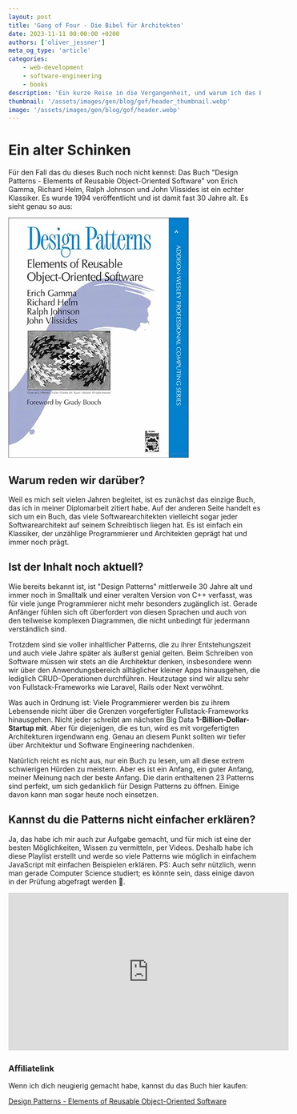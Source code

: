```yaml
---
layout: post
title: 'Gang of Four - Die Bibel für Architekten'
date: 2023-11-11 00:00:00 +0200
authors: ['oliver_jessner']
meta_og_type: 'article'
categories:
    - web-development
    - software-engineering
    - books
description: 'Ein kurze Reise in die Vergangenheit, und warum ich das Buch immer noch empfehlen kann.'
thumbnail: '/assets/images/gen/blog/gof/header_thumbnail.webp'
image: '/assets/images/gen/blog/gof/header.webp'
---
```


# Ein alter Schinken

Für den Fall das du dieses Buch noch nicht kennst:
Das Buch "Design Patterns - Elements of Reusable Object-Oriented Software" von Erich Gamma, Richard Helm, Ralph Johnson und John Vlissides ist ein echter Klassiker. Es wurde 1994 veröffentlicht und ist damit fast 30 Jahre alt.
Es sieht genau so aus:

![Gang of Four](/assets/images/gen/blog/gof/content.webp)

## Warum reden wir darüber?

Weil es mich seit vielen Jahren begleitet, ist es zunächst das einzige Buch, das ich in meiner Diplomarbeit zitiert habe. Auf der anderen Seite handelt es sich um ein Buch, das viele Softwarearchitekten vielleicht sogar jeder Softwarearchitekt auf seinem Schreibtisch liegen hat. Es ist einfach ein Klassiker, der unzählige Programmierer und Architekten geprägt hat und immer noch prägt.

## Ist der Inhalt noch aktuell?

Wie bereits bekannt ist, ist "Design Patterns" mittlerweile 30 Jahre alt und immer noch in Smalltalk und einer veralten Version von C++ verfasst, was für viele junge Programmierer nicht mehr besonders zugänglich ist. Gerade Anfänger fühlen sich oft überfordert von diesen Sprachen und auch von den teilweise komplexen Diagrammen, die nicht unbedingt für jedermann verständlich sind.

Trotzdem sind sie voller inhaltlicher Patterns, die zu ihrer Entstehungszeit und auch viele Jahre später als äußerst genial gelten. Beim Schreiben von Software müssen wir stets an die Architektur denken, insbesondere wenn wir über den Anwendungsbereich alltäglicher kleiner Apps hinausgehen, die lediglich CRUD-Operationen durchführen. Heutzutage sind wir allzu sehr von Fullstack-Frameworks wie Laravel, Rails oder Next verwöhnt.

Was auch in Ordnung ist: Viele Programmierer werden bis zu ihrem Lebensende nicht über die Grenzen vorgefertigter Fullstack-Frameworks hinausgehen. Nicht jeder schreibt am nächsten Big Data **1-Billion-Dollar-Startup mit**. Aber für diejenigen, die es tun, wird es mit vorgefertigten Architekturen irgendwann eng. Genau an diesem Punkt sollten wir tiefer über Architektur und Software Engineering nachdenken.

Natürlich reicht es nicht aus, nur ein Buch zu lesen, um all diese extrem schwierigen Hürden zu meistern. Aber es ist ein Anfang, ein guter Anfang, meiner Meinung nach der beste Anfang. Die darin enthaltenen 23 Patterns sind perfekt, um sich gedanklich für Design Patterns zu öffnen. Einige davon kann man sogar heute noch einsetzen.

## Kannst du die Patterns nicht einfacher erklären?

Ja, das habe ich mir auch zur Aufgabe gemacht, und für mich ist eine der besten Möglichkeiten, Wissen zu vermitteln, per Videos. Deshalb habe ich diese Playlist erstellt und werde so viele Patterns wie möglich in einfachem JavaScript mit einfachen Beispielen erklären. PS: Auch sehr nützlich, wenn man gerade Computer Science studiert; es könnte sein, dass einige davon in der Prüfung abgefragt werden 🌝.

<iframe width="560" height="315" src="https://www.youtube.com/embed/videoseries?si=njOGCkQHzMgRayDu&amp;list=PLFSTTwVw-c1FNdQdAWCEIC4F71VPwUU_L" title="YouTube video player" frameborder="0" allow="accelerometer; autoplay; clipboard-write; encrypted-media; gyroscope; picture-in-picture; web-share" allowfullscreen></iframe>

### Affiliatelink

Wenn ich dich neugierig gemacht habe, kannst du das Buch hier kaufen:

[Design Patterns - Elements of Reusable Object-Oriented Software](https://amzn.to/3hJEelS)
